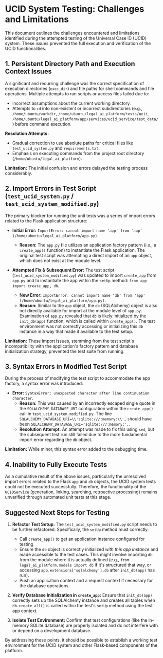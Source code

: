 # UCID System Testing: Challenges and Limitations

This document outlines the challenges encountered and limitations identified during the attempted testing of the Universal Case ID (UCID) system. These issues prevented the full execution and verification of the UCID functionalities.

## 1. Persistent Directory Path and Execution Context Issues

A significant and recurring challenge was the correct specification of execution directories (`exec_dir`) and file paths for shell commands and file operations. Multiple attempts to run scripts or access files failed due to:

*   Incorrect assumptions about the current working directory.
*   Attempts to `cd` into non-existent or incorrect subdirectories (e.g., `/home/ubuntu/workdir`, `/home/ubuntu/legal_ai_platform/tests/unit`, `/home/ubuntu/legal_ai_platform/app/services/ucid_service/test_data/`) before command execution.

**Resolution Attempts:**
*   Gradual correction to use absolute paths for critical files like `test_ucid_system.py` and `requirements.txt`.
*   Emphasis on executing commands from the project root directory (`/home/ubuntu/legal_ai_platform`).

**Limitation:** The initial confusion and errors delayed the testing process considerably.

## 2. Import Errors in Test Script (`test_ucid_system.py` / `test_ucid_system_modified.py`)

The primary blocker for running the unit tests was a series of import errors related to the Flask application structure:

*   **Initial Error:** `ImportError: cannot import name 'app' from 'app' (/home/ubuntu/legal_ai_platform/app.py)`.
    *   **Reason:** The `app.py` file utilizes an application factory pattern (i.e., a `create_app()` function) to instantiate the Flask application. The original test script was attempting a direct import of an `app` object, which does not exist at the module level.

*   **Attempted Fix & Subsequent Error:** The test script (`test_ucid_system_modified.py`) was updated to import `create_app` from `app.py` and to instantiate the app within the `setUp` method: `from app import create_app, db`.
    *   **New Error:** `ImportError: cannot import name 'db' from 'app' (/home/ubuntu/legal_ai_platform/app.py)`.
    *   **Reason:** Similar to the `app` object, the `db` (SQLAlchemy) object is also not directly available for import at the module level of `app.py`. Examination of `app.py` revealed that `db` is likely initialized by the `init_db(app)` function, which is called within `create_app()`. The test environment was not correctly accessing or initializing this `db` instance in a way that made it available to the test setup.

**Limitation:** These import issues, stemming from the test script's incompatibility with the application's factory pattern and database initialization strategy, prevented the test suite from running.

## 3. Syntax Errors in Modified Test Script

During the process of modifying the test script to accommodate the app factory, a syntax error was introduced:

*   **Error:** `SyntaxError: unexpected character after line continuation character`.
    *   **Reason:** This was caused by an incorrectly escaped single quote in the `SQLALCHEMY_DATABASE_URI` configuration within the `create_app()` call in `test_ucid_system_modified.py`. The line `SQLALCHEMY_DATABASE_URI=\\'sqlite:///:memory:\\',` should have been `SQLALCHEMY_DATABASE_URI='sqlite:///:memory:',`.
    *   **Resolution Attempt:** An attempt was made to fix this using `sed`, but the subsequent test run still failed due to the more fundamental import error regarding the `db` object.

**Limitation:** While minor, this syntax error added to the debugging time.

## 4. Inability to Fully Execute Tests

As a cumulative result of the above issues, particularly the unresolved import errors related to the Flask `app` and `db` objects, the UCID system tests could not be executed successfully. Therefore, the functionality of the `UCIDService` (generation, linking, searching, retroactive processing) remains unverified through automated unit tests at this stage.

## Suggested Next Steps for Testing

1.  **Refactor Test Setup:** The `test_ucid_system_modified.py` script needs to be further refactored. Specifically, the `setUp` method must correctly:
    *   Call `create_app()` to get an application instance configured for testing.
    *   Ensure the `db` object is correctly initialized *with this app instance* and made accessible to the test cases. This might involve importing `db` from the module where it is actually defined (e.g., `from legal_ai_platform.models import db` if it's structured that way, or accessing `app.extensions['sqlalchemy'].db` after `init_db(app)` has run).
    *   Push an application context and a request context if necessary for the database operations.

2.  **Verify Database Initialization in `create_app`:** Ensure that `init_db(app)` correctly sets up the SQLAlchemy instance and creates all tables when `db.create_all()` is called within the test's `setUp` method using the test app context.

3.  **Isolate Test Environment:** Confirm that test configurations (like the in-memory SQLite database) are properly isolated and do not interfere with or depend on a development database.

By addressing these points, it should be possible to establish a working test environment for the UCID system and other Flask-based components of the platform.
